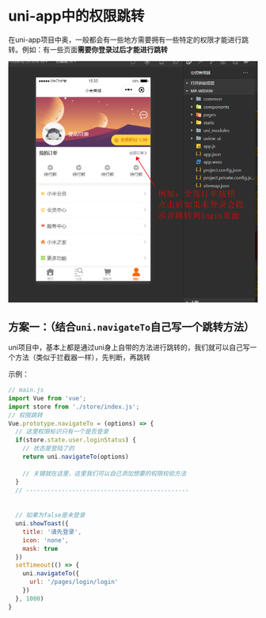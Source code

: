 # uni-app中的权限跳转

在uni-app项目中奥，一般都会有一些地方需要拥有一些特定的权限才能进行跳转。例如：有一些页面**需要你登录过后才能进行跳转**

![03-权限跳转](./../../前端图片/uni-app小问题/03-权限跳转/03-权限跳转.png)





## 方案一：（结合`uni.navigateTo`自己写一个跳转方法）

uni项目中，基本上都是通过uni身上自带的方法进行跳转的，我们就可以自己写一个方法（类似于拦截器一样），先判断，再跳转



示例：

```js
// main.js
import Vue from 'vue';
import store from './store/index.js';
// 权限跳转
Vue.prototype.navigateTo = (options) => {
  // 这里权限标识只有一个是否登录
  if(store.state.user.loginStatus) {
    // 状态是登陆了的
    return uni.navigateTo(options)
    
    // 关键就在这里，这里我们可以自己添加想要的权限校验方法
  }
  // ----------------------------------------------
  
  
  // 如果为false是未登录
  uni.showToast({
    title: '请先登录',
    icon: 'none',
    mask: true
  })
  setTimeout(() => {
    uni.navigateTo({
      url: '/pages/login/login'
    })
  }, 1000)
}
```


